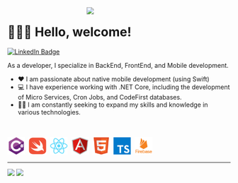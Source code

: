 <img src = "banner.gif" width = "325px" align = "right">

# 👨🏻‍💻 Hello, welcome!
<div id="badges">
  <a target="_blank" href="https://www.linkedin.com/in/guilherme-vanz-aguirres/">
    <img src="https://img.shields.io/badge/LinkedIn-blue?style=for-the-badge&logo=linkedin&logoColor=white" alt="LinkedIn Badge"/>
  </a>
</div>

As a developer, I specialize in BackEnd, FrontEnd, and Mobile development.

- ❤ I am passionate about native mobile development (using Swift)
- 💻 I have experience working with .NET Core, including the development of Micro Services, Cron Jobs, and CodeFirst databases.
- 👩‍💻 I am constantly seeking to expand my skills and knowledge in various technologies.
<br/>
<br/>
<div>
  <img src="https://github.com/devicons/devicon/blob/master/icons/csharp/csharp-original.svg" title="CSharp" alt="CSharp" width="40" height="40"/>&nbsp;
  <img src="https://github.com/devicons/devicon/blob/master/icons/swift/swift-original.svg" title="Swift" alt="Swift" width="40" height="40"/>&nbsp;
  <img src="https://github.com/devicons/devicon/blob/master/icons/react/react-original.svg" title="React" alt="React" width="40" height="40"/>&nbsp;
  <img src="https://github.com/devicons/devicon/blob/master/icons/angularjs/angularjs-original.svg" title="Angular" alt="Angular" width="40" height="40"/>&nbsp;
  <img src="https://github.com/devicons/devicon/blob/master/icons/html5/html5-original.svg" title="HTML5" alt="HTML" width="40" height="40"/>&nbsp;
  <img src="https://github.com/devicons/devicon/blob/master/icons/typescript/typescript-original.svg" title="TypeScript" alt="TypeScript" width="40" height="40"/>&nbsp;
  <img src="https://github.com/devicons/devicon/blob/master/icons/firebase/firebase-plain-wordmark.svg" title="Firebase" alt="Firebase" width="40" height="40"/>&nbsp;
</div>

---


<div align = "left">
<img height = "200em" src="https://github-readme-stats.vercel.app/api/top-langs/?username=guiaguirres&show_icons=true&theme=bear&count_private=true"/>
<img height = "200em" src="https://github-readme-stats.vercel.app/api?username=guiaguirres&show_icons=true&show_icons=true&theme=bear&count_private=true" />
</div>

<!--
**GuiAguirres/GuiAguirres** is a ✨ _special_ ✨ repository because its `README.md` (this file) appears on your GitHub profile.

Here are some ideas to get you started:

- 🔭 I’m currently working on ...
- 🌱 I’m currently learning ...
- 👯 I’m looking to collaborate on ...
- 🤔 I’m looking for help with ...
- 💬 Ask me about ...
- 📫 How to reach me: ...
- 😄 Pronouns: ...
- ⚡ Fun fact: ...
-->
